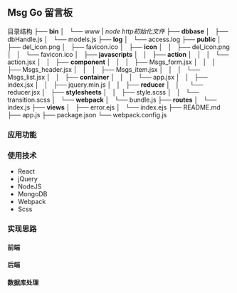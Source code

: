 ## Msg Go 留言板


目录结构
├── **bin**
│   └── www | *node http初始化文件*
├── **dbbase**
│   ├── dbHandle.js
│   └── models.js
├── **log**
│   └── access.log
├── **public**
│   ├── del_icon.png
│   ├── favicon.ico
│   ├── **icon**
│   │   ├── del_icon.png
│   │   └── favicon.ico
│   ├── **javascripts**
│   │   ├── **action**
│   │   │   └── action.jsx
│   │   ├── **component**
│   │   │   ├── Msgs_form.jsx
│   │   │   ├── Msgs_header.jsx
│   │   │   ├── Msgs_item.jsx
│   │   │   └── Msgs_list.jsx
│   │   ├── **container**
│   │   │   └── app.jsx
│   │   ├── index.jsx
│   │   ├── jquery.min.js
│   │   ├── **reducer**
│   │       └── reducer.jsx
│   ├── **stylesheets**
│   │   ├── style.scss
│   │   └── transition.scss
│   └── **webpack**
│       └── bundle.js
├── **routes**
│   └── index.js
├── **views**
│   ├── error.ejs
│   └── index.ejs
├── README.md
├── app.js
├── package.json
└── webpack.config.js

### 应用功能


### 使用技术
- React
- jQuery
- NodeJS
- MongoDB
- Webpack
- Scss

### 实现思路

#### 前端

#### 后端

#### 数据库处理


